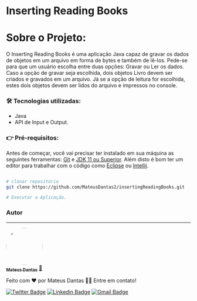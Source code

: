 # Inserting Reading Books

# Sobre o Projeto:

O Inserting Reading Books é uma aplicação Java capaz de gravar os dados de objetos em um arquivo em forma de bytes e também de lê-los. Pede-se para que um usuário escolha entre duas opções: Gravar ou Ler os dados. Caso a opção de gravar seja escolhida, dois objetos Livro devem ser criados e gravados em
um arquivo. Já se a opção de leitura for escolhida, estes dois objetos devem ser lidos do arquivo e impressos no console.

### 🛠 Tecnologias utilizadas:
- Java
- API de Input e Output.

### 👉 Pré-requisitos:

Antes de começar, você vai precisar ter instalado em sua máquina as seguintes ferramentas:
[Git](https://git-scm.com) e [JDK 11 ou Superior](https://jdk.java.net/18/). 
Além disto é bom ter um editor para trabalhar com o código como [Eclipse](https://www.eclipse.org/) ou [Intellij](jetbrains.com/idea/download/#section=windows).

```bash

# clonar repositório
git clone https://github.com/MateusDantas2/insertingReadingBooks.git

# Executar a Aplicação.

```

### Autor
---

<a href="https://github.com/MateusDantas2">
 <img style="border-radius: 50%;" src="https://user-images.githubusercontent.com/86339839/171701355-709f003e-0bbe-4203-912c-70f6cb9eade6.jpeg" width="100px;" alt=""/>
 <br />
 <sub><b>Mateus Dantas</b></sub></a> <a href="https://github.com/MateusDantas2" title="Rocketseat">🚀</a>


Feito com ❤️ por Mateus Dantas 👋🏽 Entre em contato!

[![Twitter Badge](https://img.shields.io/badge/-@MateusDantasMa1-1ca0f1?style=flat-square&labelColor=1ca0f1&logo=twitter&logoColor=white&link=https://twitter.com/MateusDantasMa1)](https://twitter.com/MateusDantasMa1) [![Linkedin Badge](https://img.shields.io/badge/-Mateus-blue?style=flat-square&logo=Linkedin&logoColor=white&link=https://www.linkedin.com/in/mateus-dantas-marques/)](https://www.linkedin.com/in/mateus-dantas-marques/) 
[![Gmail Badge](https://img.shields.io/badge/-mateusdantas.dev@gmail.com-c14438?style=flat-square&logo=Gmail&logoColor=white&link=mailto:mateusdantas.dev@gmail.com)](mailto:mateusdantas.dev@gmail.com)

